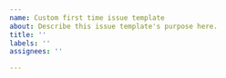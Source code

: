 ```yaml
---
name: Custom first time issue template
about: Describe this issue template's purpose here.
title: ''
labels: ''
assignees: ''

---
```



